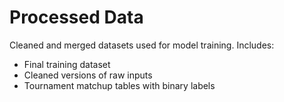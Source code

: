 # Processed Data

Cleaned and merged datasets used for model training.
Includes:
- Final training dataset
- Cleaned versions of raw inputs
- Tournament matchup tables with binary labels
